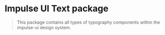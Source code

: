 # Impulse UI Text package

> This package contains all types of typography components within the impulse-ui design system.